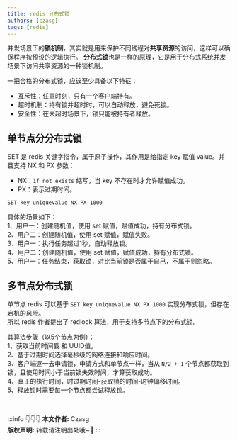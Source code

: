 ```yaml
---
title: redis 分布式锁
authors: [czasg]
tags: [redis]
---
```


<!--
https://juejin.cn/post/6936956908007850014
-->

并发场景下的**锁机制**，其实就是用来保护不同线程对**共享资源**的访问，这样可以确保程序按预设的逻辑执行。
**分布式锁**也是一样的原理，它是用于分布式系统并发场景下访问共享资源的一种锁机制。   

一把合格的分布式锁，应该至少具备以下特征：
* 互斥性：任意时刻，只有一个客户端持有。
* 超时机制：持有锁并超时时，可以自动释放，避免死锁。
* 安全性：在未超时场景下，锁只能被持有者释放。

<!--truncate-->

## 单节点分分布式锁
SET 是 redis 关键字指令，属于原子操作，其作用是给指定 key 赋值 value。并且支持 NX 和 PX 参数：
* NX：`if not exists` 缩写，当 key 不存在时才允许赋值成功。
* PX：表示过期时间。

```shell script title="核心语句"
SET key uniqueValue NX PX 1000
```
具体的场景如下：     
1、用户一：创建随机值，使用 set 赋值，赋值成功，持有分布式锁。  
2、用户二：创建随机值，使用 set 赋值，赋值失败。     
3、用户一：执行任务超过1秒，自动释放锁。    
4、用户二：创建随机值，使用 set 赋值，赋值成功，持有分布式锁。    
5、用户一：任务结束，获取锁，对比当前锁是否属于自己，不属于则忽略。    

## 多节点分布式锁
单节点 redis 可以基于 `SET key uniqueValue NX PX 1000` 实现分布式锁，但存在宕机的风险。   
所以 redis 作者提出了 redlock 算法，用于支持多节点下的分布式锁。

其算法步骤（以5个节点为例）：     
1、获取当前时间戳 和 UUID值。   
2、基于过期时间选择毫秒级的网络连接和响应时间。    
3、客户端逐一去申请锁，申请方式和单节点一样，当从 `N/2 + 1` 个节点都获取到锁，且使用时间小于当前锁失效时间，才算获取成功。      
4、真正的执行时间，时过期时间-获取锁的时间-时钟偏移时间。     
5、释放锁时需要每一个节点都尝试释放锁。   



<br/>

:::info 👇👇👇
**本文作者:** Czasg    
**版权声明:** 转载请注明出处哦~👮‍
:::
